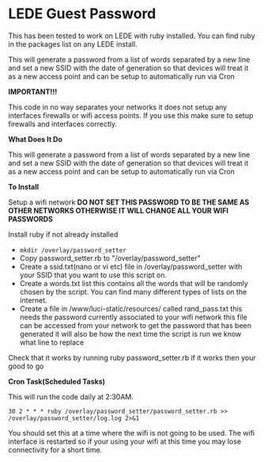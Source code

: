 # LEDE Guest Password

This has been tested to work on LEDE with ruby installed. You can find ruby in the packages list on any LEDE install.

This will generate a password from a list of words separated by a new line and set a new SSID with the date of generation so that devices will treat it as a new access point and can be setup to automatically run via Cron 

**IMPORTANT!!!**

This code in no way separates your networks it does not setup any interfaces firewalls or wifi access points. If you use this make sure to setup firewalls and interfaces correctly.

**What Does It Do**

This will generate a password from a list of words separated by a new line and set a new SSID with the date of generation so that devices will treat it as a new access point and can be setup to automatically run via Cron 

**To Install**

Setup a wifi network **DO NOT SET THIS PASSWORD TO BE THE SAME AS OTHER NETWORKS OTHERWISE IT WILL CHANGE ALL YOUR WIFI PASSWORDS**

Install ruby if not already installed

* `mkdir /overlay/password_setter`
* Copy password_setter.rb to "/overlay/password_setter"
* Create a ssid.txt(nano or vi etc) file in /overlay/password_setter with your SSID that you want to use this script on.
* Create a words.txt list this contains all the words that will be randomly chosen by the script. You can find many different types of lists on the internet.
* Create a file in /www/luci-static/resources/ called rand_pass.txt this needs the password currently associated to your wifi network this file can be accessed from your network to get the password that has been generated it will also be how the next time the script is run we know what line to replace

Check that it works by running ruby password_setter.rb if it works then your good to go

**Cron Task(Scheduled Tasks)**

This will run the code daily at 2:30AM.

`30 2 * * * ruby /overlay/password_setter/password_setter.rb >> /overlay/password_setter/log.log 2>&1`

You should set this at a time where the wifi is not going to be used. The wifi interface is restarted so if your using your wifi at this time you may lose connectivity for a short time.
